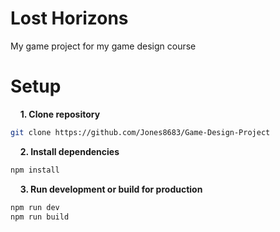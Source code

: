 # Lost Horizons
My game project for my game design course

# Setup

&nbsp;&nbsp;&nbsp; **1. Clone repository**
```bash
git clone https://github.com/Jones8683/Game-Design-Project
```

&nbsp;&nbsp;&nbsp; **2. Install dependencies**
```bash
npm install
```

&nbsp;&nbsp;&nbsp; **3. Run development or build for production**
```bash
npm run dev
npm run build
```
